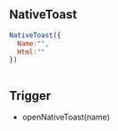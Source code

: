 ## NativeToast
```JAVASCRIPT
NativeToast({
  Name:"",
  Html:""
})



```
## Trigger
- openNativeToast(name)